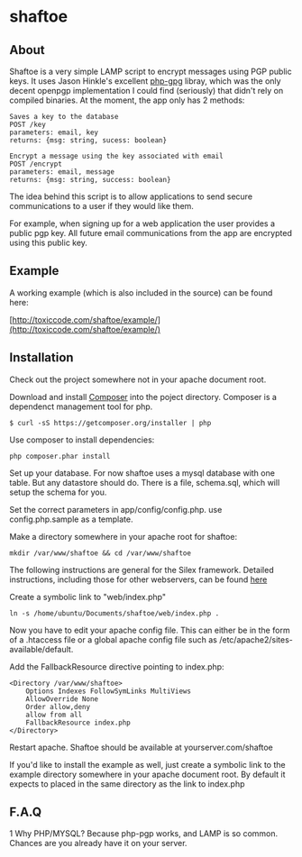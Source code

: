 shaftoe
=======

About
-----
Shaftoe is a very simple LAMP script to encrypt messages using PGP public keys. It uses Jason Hinkle's excellent
[php-gpg](https://github.com/jasonhinkle/php-gpg) libray, which was the only decent openpgp implementation I could find (seriously) that didn't rely on compiled binaries. At the moment, the app only has 2 methods:
    
    Saves a key to the database
    POST /key
    parameters: email, key
    returns: {msg: string, sucess: boolean}
    
    Encrypt a message using the key associated with email
    POST /encrypt
    parameters: email, message
    returns: {msg: string, success: boolean}

The idea behind this script is to allow applications to send secure communications to a user if they
would like them. 

For example, when signing up for a web application the user provides a public pgp key. All future email communications from the app are encrypted using this public key.

Example
-------
A working example (which is also included in the source) can be found here:

[http://toxiccode.com/shaftoe/example/](http://toxiccode.com/shaftoe/example/)

Installation
------------
Check out the project somewhere not in your apache document root.

Download and install [Composer](http://getcomposer.org/) into the poject directory. Composer is a dependenct management tool for php.

`$ curl -sS https://getcomposer.org/installer | php`

Use composer to install dependencies:

`php composer.phar install`

Set up your database. For now shaftoe uses a mysql database with one table. But any datastore should do. There is a file, schema.sql, which will setup the schema for you. 

Set the correct parameters in app/config/config.php. use config.php.sample as a template.

Make a directory somewhere in your apache root for shaftoe:

`mkdir /var/www/shaftoe && cd /var/www/shaftoe`

The following instructions are general for the Silex framework. Detailed instructions, including those for other webservers, can be found [here](http://silex.sensiolabs.org/doc/web_servers.html)

Create a symbolic link to "web/index.php"

`ln -s /home/ubuntu/Documents/shaftoe/web/index.php .`

Now you have to edit your apache config file. This can either be in the form of a .htaccess file or a global apache config file such as /etc/apache2/sites-available/default.

Add the FallbackResource directive pointing to index.php:

    <Directory /var/www/shaftoe>
        Options Indexes FollowSymLinks MultiViews
        AllowOverride None
        Order allow,deny
        allow from all
        FallbackResource index.php
    </Directory>

Restart apache. Shaftoe should be available at yourserver.com/shaftoe

If you'd like to install the example as well, just create a symbolic link to the example directory somewhere in your apache document root. By default it expects to placed in the same directory as the link to index.php

F.A.Q
-----

1   Why PHP/MYSQL?
    Because php-pgp works, and LAMP is so common. Chances are you already have it on your server.


